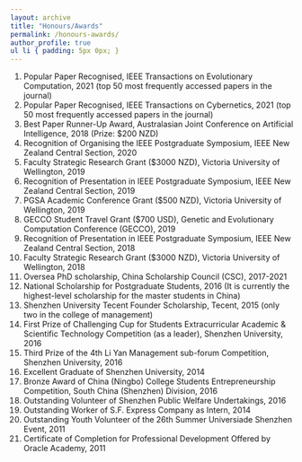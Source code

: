 ```yaml
---
layout: archive
title: "Honours/Awards"
permalink: /honours-awards/
author_profile: true
ul li { padding: 5px 0px; }
---
```

<ol>
<li> Popular Paper Recognised, IEEE Transactions on Evolutionary Computation, 2021 (top 50 most frequently accessed papers in the journal) </li>
<li> Popular Paper Recognised, IEEE Transactions on Cybernetics, 2021 (top 50 most frequently accessed papers in the journal) </li>
<li> Best Paper Runner-Up Award, Australasian Joint Conference on Artificial Intelligence, 2018 (Prize: $200 NZD) </li>
<li> Recognition of Organising the IEEE Postgraduate Symposium, IEEE New Zealand Central Section, 2020 </li>
<li> Faculty Strategic Research Grant ($3000 NZD), Victoria University of Wellington, 2019 </li>
<li> Recognition of Presentation in IEEE Postgraduate Symposium, IEEE New Zealand Central Section, 2019 </li>
<li> PGSA Academic Conference Grant ($500 NZD), Victoria University of Wellington, 2019 </li>
<li> GECCO Student Travel Grant ($700 USD), Genetic and Evolutionary Computation Conference (GECCO), 2019 </li>
<li> Recognition of Presentation in IEEE Postgraduate Symposium, IEEE New Zealand Central Section, 2018 </li>
<li> Faculty Strategic Research Grant ($3000 NZD), Victoria University of Wellington, 2018 </li>
<li> Oversea PhD scholarship, China Scholarship Council (CSC), 2017-2021 </li>
<li> National Scholarship for Postgraduate Students, 2016 (It is currently the highest-level scholarship for the master students in China) </li>
<li> Shenzhen University Tecent Founder Scholarship, Tecent, 2015 (only two in the college of management) </li>
<li> First Prize of Challenging Cup for Students Extracurricular Academic & Scientific Technology Competition (as a leader), Shenzhen University, 2016 </li>
<li> Third Prize of the 4th Li Yan Management sub-forum Competition, Shenzhen University, 2016 </li>
<li> Excellent Graduate of Shenzhen University, 2014 </li>
<li> Bronze Award of China (Ningbo) College Students Entrepreneurship Competition, South China (Shenzhen) Division, 2016 </li>
<li> Outstanding Volunteer of Shenzhen Public Welfare Undertakings, 2016 </li>
<li> Outstanding Worker of S.F. Express Company as Intern, 2014 </li>
<li> Outstanding Youth Volunteer of the 26th Summer Universiade Shenzhen Event, 2011 </li>
<li> Certificate of Completion for Professional Development Offered by Oracle Academy, 2011 </li>
</ol>

